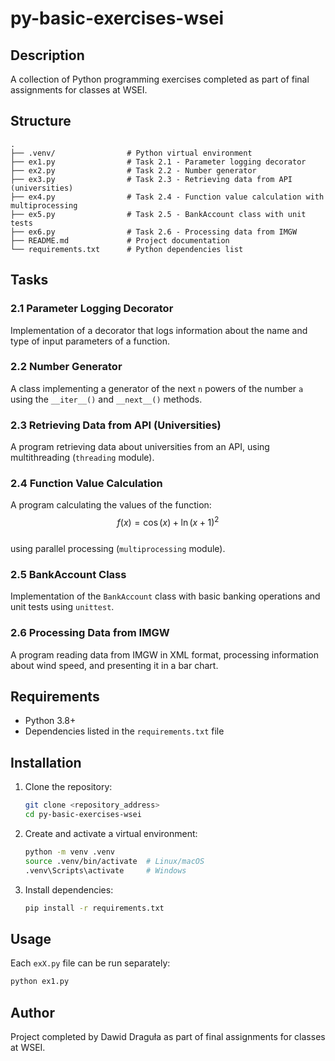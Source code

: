 # py-basic-exercises-wsei

## Description

A collection of Python programming exercises completed as part of final assignments for classes at WSEI.

## Structure

```
.
├── .venv/                # Python virtual environment
├── ex1.py                # Task 2.1 - Parameter logging decorator
├── ex2.py                # Task 2.2 - Number generator
├── ex3.py                # Task 2.3 - Retrieving data from API (universities)
├── ex4.py                # Task 2.4 - Function value calculation with multiprocessing
├── ex5.py                # Task 2.5 - BankAccount class with unit tests
├── ex6.py                # Task 2.6 - Processing data from IMGW
├── README.md             # Project documentation
└── requirements.txt      # Python dependencies list
```

## Tasks

### 2.1 Parameter Logging Decorator
Implementation of a decorator that logs information about the name and type of input parameters of a function.

### 2.2 Number Generator
A class implementing a generator of the next `n` powers of the number `a` using the `__iter__()` and `__next__()` methods.

### 2.3 Retrieving Data from API (Universities)
A program retrieving data about universities from an API, using multithreading (`threading` module).

### 2.4 Function Value Calculation
A program calculating the values of the function:  
$$ f(x) = \cos(x) + \ln(x + 1)^2 $$  
using parallel processing (`multiprocessing` module).

### 2.5 BankAccount Class
Implementation of the `BankAccount` class with basic banking operations and unit tests using `unittest`.

### 2.6 Processing Data from IMGW
A program reading data from IMGW in XML format, processing information about wind speed, and presenting it in a bar chart.

## Requirements

- Python 3.8+
- Dependencies listed in the `requirements.txt` file

## Installation

1. Clone the repository:
   ```bash
   git clone <repository_address>
   cd py-basic-exercises-wsei
   ```
2. Create and activate a virtual environment:
   ```bash
   python -m venv .venv
   source .venv/bin/activate  # Linux/macOS
   .venv\Scripts\activate     # Windows
   ```
3. Install dependencies:
   ```bash
   pip install -r requirements.txt
   ```

## Usage

Each `exX.py` file can be run separately:
```bash
python ex1.py
```

## Author

Project completed by Dawid Draguła as part of final assignments for classes at WSEI.

